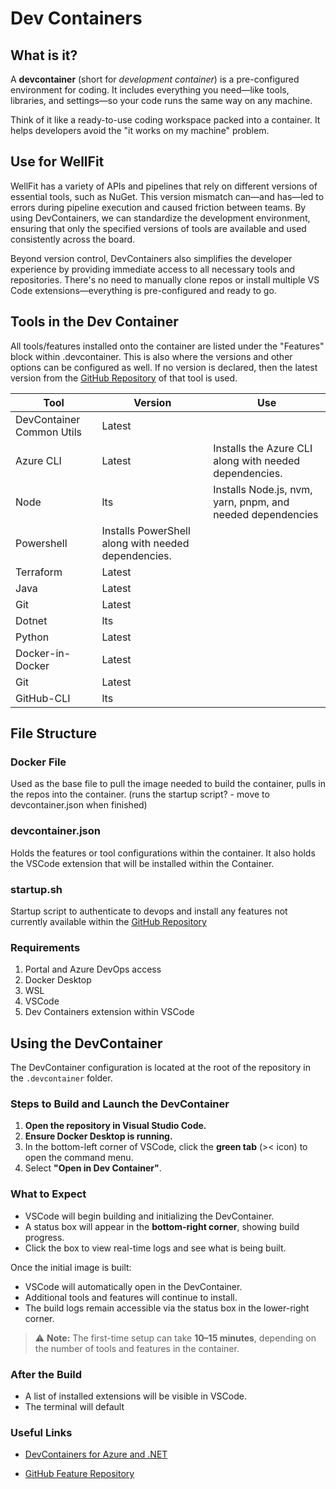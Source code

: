 # Dev Containers

## What is it?

A **devcontainer** (short for *development container*) is a pre-configured environment for coding. It includes everything you need—like tools, libraries, and settings—so your code runs the same way on any machine.

Think of it like a ready-to-use coding workspace packed into a container. It helps developers avoid the "it works on my machine" problem.

## Use for WellFit

WellFit has a variety of APIs and pipelines that rely on different versions of essential tools, such as NuGet. This version mismatch can—and has—led to errors during pipeline execution and caused friction between teams. By using DevContainers, we can standardize the development environment, ensuring that only the specified versions of tools are available and used consistently across the board.

Beyond version control, DevContainers also simplifies the developer experience by providing immediate access to all necessary tools and repositories. There's no need to manually clone repos or install multiple VS Code extensions—everything is pre-configured and ready to go.

## Tools in the Dev Container

All tools/features installed onto the container are listed under the "Features" block within .devcontainer. This is also where the versions and other options can be configured as well. If no version is declared, then the latest version from the [GitHub Repository](https://github.com/devcontainers/features) of that tool is used.

| Tool  | Version | Use |
| ------------- | ------------- | ------------- |
| DevContainer Common Utils  | Latest  | |
| Azure CLI  | Latest  | Installs the Azure CLI along with needed dependencies. |
| Node | lts  | Installs Node.js, nvm, yarn, pnpm, and needed dependencies |
| Powershell  | Installs PowerShell along with needed dependencies. | |
| Terraform  | Latest  | |
| Java  | Latest  | |
| Git  | Latest  | |
| Dotnet  | lts  | |
| Python | Latest  | |
| Docker-in-Docker  | Latest  | |
| Git  | Latest  | |
| GitHub-CLI | lts  | |

## File Structure

### Docker File

Used as the base file to pull the image needed to build the container, pulls in the repos into the container. (runs the startup script? - move to devcontainer.json when finished)

### devcontainer.json

Holds the features or tool configurations within the container. It also holds the VSCode extension that will be installed within the Container.

### startup.sh

Startup script to authenticate to devops and install any features not currently available within the [GitHub Repository](https://github.com/devcontainers/features)

### Requirements

1) Portal and Azure DevOps access
2) Docker Desktop
3) WSL
4) VSCode
5) Dev Containers extension within VSCode

## Using the DevContainer

The DevContainer configuration is located at the root of the repository in the `.devcontainer` folder.

### Steps to Build and Launch the DevContainer

1. **Open the repository in Visual Studio Code.**
2. **Ensure Docker Desktop is running.**
3. In the bottom-left corner of VSCode, click the **green tab** (>< icon) to open the command menu.
4. Select **"Open in Dev Container"**.

### What to Expect

- VSCode will begin building and initializing the DevContainer.
- A status box will appear in the **bottom-right corner**, showing build progress.
- Click the box to view real-time logs and see what is being built.

Once the initial image is built:

- VSCode will automatically open in the DevContainer.
- Additional tools and features will continue to install.
- The build logs remain accessible via the status box in the lower-right corner.

> ⚠️ **Note:** The first-time setup can take **10–15 minutes**, depending on the number of tools and features in the container.

### After the Build

- A list of installed extensions will be visible in VSCode.
- The terminal will default

### Useful Links

- [DevContainers for Azure and .NET](https://dev.to/azure/devcontainers-for-azure-and-net-5942)

- [GitHub Feature Repository](https://github.com/devcontainers/features)
